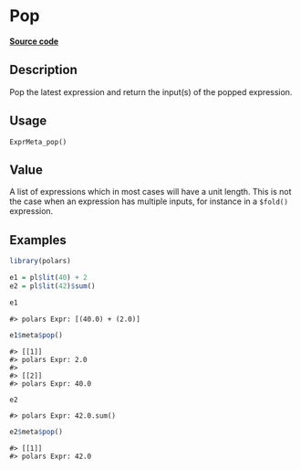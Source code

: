 

# Pop

[**Source code**](https://github.com/pola-rs/r-polars/tree/8dac37e8bf89bcd080a13d0ed20dd1dc2bee615f/R/expr__meta.R#L68)

## Description

Pop the latest expression and return the input(s) of the popped
expression.

## Usage

<pre><code class='language-R'>ExprMeta_pop()
</code></pre>

## Value

A list of expressions which in most cases will have a unit length. This
is not the case when an expression has multiple inputs, for instance in
a <code>$fold()</code> expression.

## Examples

``` r
library(polars)

e1 = pl$lit(40) + 2
e2 = pl$lit(42)$sum()

e1
```

    #> polars Expr: [(40.0) + (2.0)]

``` r
e1$meta$pop()
```

    #> [[1]]
    #> polars Expr: 2.0
    #> 
    #> [[2]]
    #> polars Expr: 40.0

``` r
e2
```

    #> polars Expr: 42.0.sum()

``` r
e2$meta$pop()
```

    #> [[1]]
    #> polars Expr: 42.0
